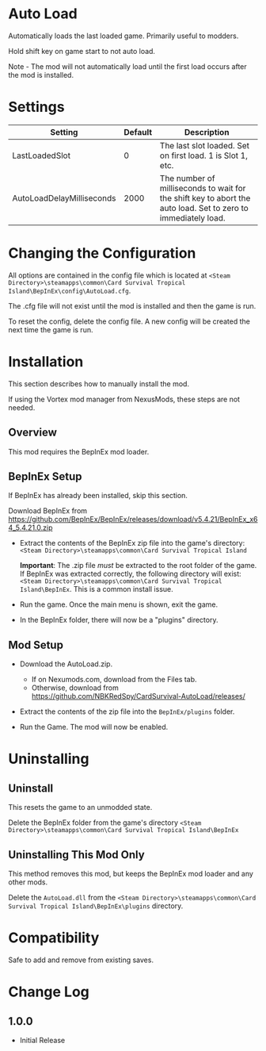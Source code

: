 # Auto Load
Automatically loads the last loaded game.  Primarily useful to modders.

Hold shift key on game start to not auto load.

Note - The mod will not automatically load until the first load occurs after the mod is installed.

# Settings
|Setting|Default|Description|
|--|--|--|
|LastLoadedSlot|0|The last slot loaded.  Set on first load.  1 is Slot 1, etc.|
|AutoLoadDelayMilliseconds|2000|The number of milliseconds to wait for the shift key to abort the auto load.  Set to zero to immediately load.|

# Changing the Configuration
All options are contained in the config file which is located at ```<Steam Directory>\steamapps\common\Card Survival Tropical Island\BepInEx\config\AutoLoad.cfg```.

The .cfg file will not exist until the mod is installed and then the game is run.

To reset the config, delete the config file.  A new config will be created the next time the game is run.


# Installation 
This section describes how to manually install the mod.

If using the Vortex mod manager from NexusMods, these steps are not needed.  

## Overview
This mod requires the BepInEx mod loader.

## BepInEx Setup
If BepInEx has already been installed, skip this section.

Download BepInEx from https://github.com/BepInEx/BepInEx/releases/download/v5.4.21/BepInEx_x64_5.4.21.0.zip

* Extract the contents of the BepInEx zip file into the game's directory:
```<Steam Directory>\steamapps\common\Card Survival Tropical Island```

    __Important__:  The .zip file *must* be extracted to the root folder of the game.  If BepInEx was extracted correctly, the following directory will exist: ```<Steam Directory>\steamapps\common\Card Survival Tropical Island\BepInEx```.  This is a common install issue.

* Run the game.  Once the main menu is shown, exit the game.
    
* In the BepInEx folder, there will now be a "plugins" directory.

## Mod Setup
* Download the AutoLoad.zip.  
    * If on Nexumods.com, download from the Files tab.
    * Otherwise, download from https://github.com/NBKRedSpy/CardSurvival-AutoLoad/releases/

* Extract the contents of the zip file into the ```BepInEx/plugins``` folder.

* Run the Game.  The mod will now be enabled.

# Uninstalling

## Uninstall
This resets the game to an unmodded state.

Delete the BepInEx folder from the game's directory
```<Steam Directory>\steamapps\common\Card Survival Tropical Island\BepInEx```

## Uninstalling This Mod Only

This method removes this mod, but keeps the BepInEx mod loader and any other mods.

Delete the ```AutoLoad.dll``` from the ```<Steam Directory>\steamapps\common\Card Survival Tropical Island\BepInEx\plugins``` directory.

# Compatibility
Safe to add and remove from existing saves.

# Change Log 
## 1.0.0  
* Initial Release


